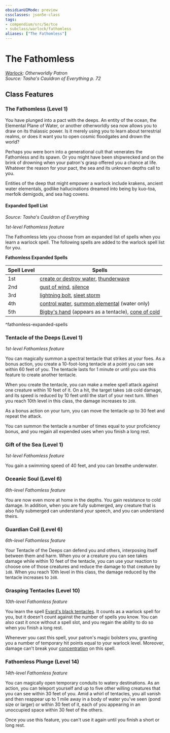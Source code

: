 ```yaml
---
obsidianUIMode: preview
cssclasses: json5e-class
tags:
- compendium/src/5e/tce
- subclass/warlock/fathomless
aliases: ["The Fathomless"]
---
```

# The Fathomless
*[Warlock](warlock.md): Otherworldly Patron*  
*Source: Tasha's Cauldron of Everything p. 72*  


## Class Features

### The Fathomless (Level 1)

You have plunged into a pact with the deeps. An entity of the ocean, the Elemental Plane of Water, or another otherworldly sea now allows you to draw on its thalassic power. Is it merely using you to learn about terrestrial realms, or does it want you to open cosmic floodgates and drown the world?

Perhaps you were born into a generational cult that venerates the Fathomless and its spawn. Or you might have been shipwrecked and on the brink of drowning when your patron's grasp offered you a chance at life. Whatever the reason for your pact, the sea and its unknown depths call to you.

Entities of the deep that might empower a warlock include krakens, ancient water elementals, godlike hallucinations dreamed into being by kuo-toa, merfolk demigods, and sea hag covens.

#### Expanded Spell List
_Source: Tasha's Cauldron of Everything_

*1st-level Fathomless feature*

The Fathomless lets you choose from an expanded list of spells when you learn a warlock spell. The following spells are added to the warlock spell list for you.

**Fathomless Expanded Spells**

| Spell Level | Spells |
|-------------|--------|
| 1st | [create or destroy water](/3-Mechanics/CLI/spells/create-or-destroy-water.md), [thunderwave](/3-Mechanics/CLI/spells/thunderwave.md) |
| 2nd | [gust of wind](/3-Mechanics/CLI/spells/gust-of-wind.md), [silence](/3-Mechanics/CLI/spells/silence.md) |
| 3rd | [lightning bolt](/3-Mechanics/CLI/spells/lightning-bolt.md), [sleet storm](/3-Mechanics/CLI/spells/sleet-storm.md) |
| 4th | [control water](/3-Mechanics/CLI/spells/control-water.md), [summon elemental](/3-Mechanics/CLI/spells/summon-elemental-tce.md) (water only) |
| 5th | [Bigby's hand](/3-Mechanics/CLI/spells/bigbys-hand.md) (appears as a tentacle), [cone of cold](/3-Mechanics/CLI/spells/cone-of-cold.md) |
^fathomless-expanded-spells

### Tentacle of the Deeps (Level 1)

*1st-level Fathomless feature*

You can magically summon a spectral tentacle that strikes at your foes. As a bonus action, you create a 10-foot-long tentacle at a point you can see within 60 feet of you. The tentacle lasts for 1 minute or until you use this feature to create another tentacle.

When you create the tentacle, you can make a melee spell attack against one creature within 10 feet of it. On a hit, the target takes `1d8` cold damage, and its speed is reduced by 10 feet until the start of your next turn. When you reach 10th level in this class, the damage increases to `2d8`.

As a bonus action on your turn, you can move the tentacle up to 30 feet and repeat the attack.

You can summon the tentacle a number of times equal to your proficiency bonus, and you regain all expended uses when you finish a long rest.

### Gift of the Sea (Level 1)

*1st-level Fathomless feature*

You gain a swimming speed of 40 feet, and you can breathe underwater.

### Oceanic Soul (Level 6)

*6th-level Fathomless feature*

You are now even more at home in the depths. You gain resistance to cold damage. In addition, when you are fully submerged, any creature that is also fully submerged can understand your speech, and you can understand theirs.

### Guardian Coil (Level 6)

*6th-level Fathomless feature*

Your Tentacle of the Deeps can defend you and others, interposing itself between them and harm. When you or a creature you can see takes damage while within 10 feet of the tentacle, you can use your reaction to choose one of those creatures and reduce the damage to that creature by `1d8`. When you reach 10th level in this class, the damage reduced by the tentacle increases to `2d8`.

### Grasping Tentacles (Level 10)

*10th-level Fathomless feature*

You learn the spell [Evard's black tentacles](/3-Mechanics/CLI/spells/evards-black-tentacles.md). It counts as a warlock spell for you, but it doesn't count against the number of spells you know. You can also cast it once without a spell slot, and you regain the ability to do so when you finish a long rest.

Whenever you cast this spell, your patron's magic bolsters you, granting you a number of temporary hit points equal to your warlock level. Moreover, damage can't break your [concentration](/3-Mechanics/CLI/rules/conditions.md#concentration) on this spell.

### Fathomless Plunge (Level 14)

*14th-level Fathomless feature*

You can magically open temporary conduits to watery destinations. As an action, you can teleport yourself and up to five other willing creatures that you can see within 30 feet of you. Amid a whirl of tentacles, you all vanish and then reappear up to 1 mile away in a body of water you've seen (pond size or larger) or within 30 feet of it, each of you appearing in an unoccupied space within 30 feet of the others.

Once you use this feature, you can't use it again until you finish a short or long rest.